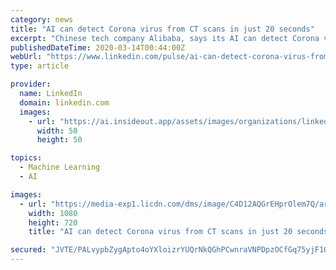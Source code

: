 ```yaml
---
category: news
title: "AI can detect Corona virus from CT scans in just 20 seconds"
excerpt: "Chinese tech company Alibaba, says its AI can detect Corona virus from CT scans in just 20 seconds. It takes doctors around 20 mins to do the same. The model has an accuracy of around 96%. The diagnosis algorithm was developed by Alibaba's research institute Damo Academy. Researchers at the academy said they had trained the AI model with sample ..."
publishedDateTime: 2020-03-14T00:44:00Z
webUrl: "https://www.linkedin.com/pulse/ai-can-detect-corona-virus-from-ct-scans-just-20-seconds-alan-brown/"
type: article

provider:
  name: LinkedIn
  domain: linkedin.com
  images:
    - url: "https://ai.insideout.app/assets/images/organizations/linkedin.com-50x50.jpg"
      width: 50
      height: 50

topics:
  - Machine Learning
  - AI

images:
  - url: "https://media-exp1.licdn.com/dms/image/C4D12AQGrEHprOlem7Q/article-cover_image-shrink_720_1280/0?e=1590624000&v=beta&t=VCPInLfR_pD5-rvXfrBh0UFfdTtHwNzswxK4BNKriAA"
    width: 1080
    height: 720
    title: "AI can detect Corona virus from CT scans in just 20 seconds"

secured: "JVTE/PALvypbZygApto4oYXloizrYUQrNkQGhPCwnraVNPDpzOCfGq75yjF1QSWklKQ/3Pujl2dOH4Hein8bTK+MhyBvHvGo9f3CGacJBnQyc5O/9k7+z+b1dCv/fNfOdeJvo0MQniHMYkzSx+2R8zP1YGJQcWBwqL9hgi036dq9tonAIXbJMcPZCzGd+aFvMnH7XuoSUscikc9IHCc2jM41Zj0635DnLfeTRXPheYoi6VWojHh/tQr65p6AIvc7GygSOPe+hb0Tx6W1TML0eZDyIz96ecoiOp5k6zC0xjx28VqGDz1Wo2420OgMLDdk;Zc9vjdUg1c6+Czg3yaf2ZQ=="
---
```



